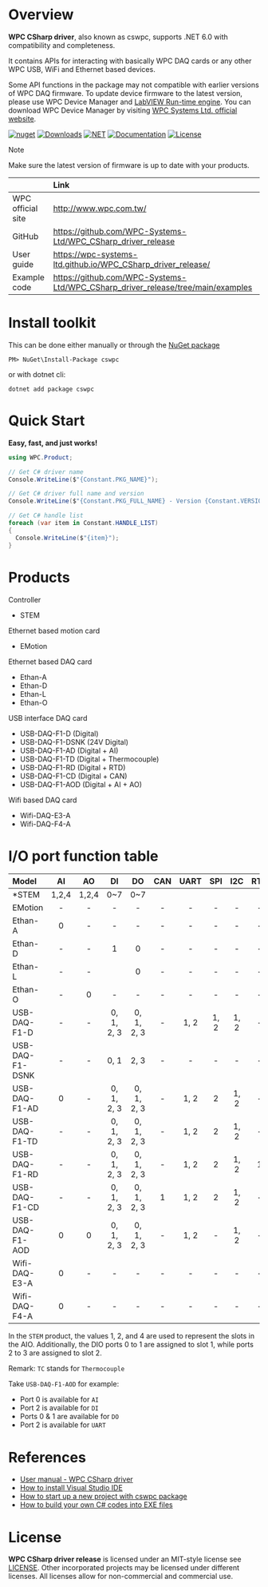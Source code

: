 # Overview

**WPC CSharp driver**, also known as cswpc, supports .NET 6.0 with compatibility and completeness.

It contains APIs for interacting with basically WPC DAQ cards or any other WPC USB, WiFi and Ethernet based devices.

Some API functions in the package may not compatible with earlier versions of WPC DAQ firmware. To update device firmware to the latest version, please use WPC Device Manager and [LabVIEW Run-time engine](https://drive.google.com/file/d/1Uj6r65KhNxvuApiqrMkZp-NWyq-Eek-k/view).
You can download WPC Device Manager by visiting [WPC Systems Ltd. official website](http://www.wpc.com.tw/36039260092584721462-daq1.html).

[![nuget](https://img.shields.io/nuget/v/cswpc)](https://www.nuget.org/packages/cswpc)
[![Downloads](https://img.shields.io/nuget/dt/cswpc?color=%20)](https://www.nuget.org/packages/cswpc)
[![NET](https://img.shields.io/badge/.NET-6.0-blue.svg)](https://dotnet.microsoft.com/en-us/)
[![Documentation](https://img.shields.io/badge/docs-website-purple.svg)](https://wpc-systems-ltd.github.io/WPC_CSharp_driver_release/)
[![License](https://img.shields.io/badge/License-MIT-yellow.svg)](https://opensource.org/licenses/MIT)

> [!Note]
> Make sure the latest version of firmware is up to date with your products.

|                   |                 Link                                                            |
|:------------------|:--------------------------------------------------------------------------------|
| WPC official site | http://www.wpc.com.tw/                                                          |
| GitHub			      | https://github.com/WPC-Systems-Ltd/WPC_CSharp_driver_release                    |
| User guide        | https://wpc-systems-ltd.github.io/WPC_CSharp_driver_release/                    |
| Example code      | https://github.com/WPC-Systems-Ltd/WPC_CSharp_driver_release/tree/main/examples |


# Install toolkit

This can be done either manually or through the [NuGet package](https://www.nuget.org/packages/cswpc)

```
PM> NuGet\Install-Package cswpc
```

or with dotnet cli:

```
dotnet add package cswpc
```

# Quick Start

**Easy, fast, and just works!**

```csharp
using WPC.Product;

// Get C# driver name
Console.WriteLine($"{Constant.PKG_NAME}");

// Get C# driver full name and version
Console.WriteLine($"{Constant.PKG_FULL_NAME} - Version {Constant.VERSION}");

// Get C# handle list
foreach (var item in Constant.HANDLE_LIST)
{
  Console.WriteLine($"{item}");
}
```

# Products

Controller
- STEM

Ethernet based motion card
- EMotion

Ethernet based DAQ card
- Ethan-A
- Ethan-D
- Ethan-L
- Ethan-O

USB interface DAQ card
- USB-DAQ-F1-D (Digital)
- USB-DAQ-F1-DSNK (24V Digital)
- USB-DAQ-F1-AD (Digital + AI)
- USB-DAQ-F1-TD (Digital + Thermocouple)
- USB-DAQ-F1-RD (Digital + RTD)
- USB-DAQ-F1-CD (Digital + CAN)
- USB-DAQ-F1-AOD (Digital + AI + AO)

Wifi based DAQ card
- Wifi-DAQ-E3-A
- Wifi-DAQ-F4-A

# I/O port function table

| Model           | AI  | AO  | DI         | DO         | CAN | UART | SPI | I2C  | RTD | TC | Motion |
|:----------------|:---:|:---:|:----------:|:----------:|:---:|:----:|:---:|:----:|:---:|:--:|:------:|
| *STEM           |1,2,4|1,2,4|0~7		     |0~7         |     |      |     |      |     |    |        |
| EMotion         | -   | -   | -          | -          |-    |-     |-    |-     | -   |-   | 0      |
| Ethan-A         | 0   | -   | -          | -          |-    |-     |-    |-     | -   |-   |-       |
| Ethan-D         | -   | -   | 1          | 0          |-    |-     |-    |-     | -   |-   |-       |
| Ethan-L         | -   | -   |            | 0          |-    |-     |-    |-     | -   |-   |-       |
| Ethan-O         | -   | 0   | -          | -          |-    |-     |-    |-     | -   |-   |-       |
| USB-DAQ-F1-D    | -   | -   | 0, 1, 2, 3 | 0, 1, 2, 3 |-    |1, 2  |1, 2 | 1, 2 | -   |-   |-       |
| USB-DAQ-F1-DSNK | -   | -   | 0, 1       | 2, 3       |-    |-     |-    |-     | -   |-   |-       |
| USB-DAQ-F1-AD   | 0   | -   | 0, 1, 2, 3 | 0, 1, 2, 3 |-    |1, 2  |2    | 1, 2 | -   |-   |-       |
| USB-DAQ-F1-TD   | -   | -   | 0, 1, 2, 3 | 0, 1, 2, 3 |-    |1, 2  |2    | 1, 2 | -   |1   |-       |
| USB-DAQ-F1-RD   | -   | -   | 0, 1, 2, 3 | 0, 1, 2, 3 |-    |1, 2  |2    | 1, 2 | 1   |-   |-       |
| USB-DAQ-F1-CD   | -   | -   | 0, 1, 2, 3 | 0, 1, 2, 3 |1    |1, 2  |2    | 1, 2 | -   |-   |-       |
| USB-DAQ-F1-AOD  | 0   | 0   | 0, 1, 2, 3 | 0, 1, 2, 3 |-    |1, 2  |-    | 1, 2 | -   |-   |-       |
| Wifi-DAQ-E3-A   | 0   | -   | -          | -          |-    |-     |-    |-     | -   |-   |-       |
| Wifi-DAQ-F4-A   | 0   | -   | -          | -          |-    |-     |-    |-     | -   |-   |-       |

In the `STEM` product, the values 1, 2, and 4 are used to represent the slots in the AIO.
Additionally, the DIO ports 0 to 1 are assigned to slot 1, while ports 2 to 3 are assigned to slot 2.

Remark: `TC` stands for `Thermocouple`

Take `USB-DAQ-F1-AOD` for example:
- Port 0 is available for `AI`
- Port 2 is available for `DI`
- Ports 0 & 1 are available for `DO`
- Port 2 is available for `UART`

# References
- [User manual - WPC CSharp driver](https://wpc-systems-ltd.github.io/WPC_CSharp_driver_release/)
- [How to install Visual Studio IDE](https://github.com/WPC-Systems-Ltd/WPC_CSharp_driver_release/wiki/How-to-install-Visual-Studio-IDE)
- [How to start up a new project with cswpc package](https://github.com/WPC-Systems-Ltd/WPC_CSharp_driver_release/wiki/How-to-start-up-a-new-project-with-cswpc-package)
- [How to build your own C# codes into EXE files](https://github.com/WPC-Systems-Ltd/WPC_CSharp_driver_release/wiki/How-to-build-your-own-C%23-codes-into-EXE-files)

# License

**WPC CSharp driver release** is licensed under an MIT-style license see
[LICENSE](https://github.com/WPC-Systems-Ltd/WPC_CSharp_driver_release/blob/main/LICENSE). Other incorporated projects may be licensed under different licenses.
All licenses allow for non-commercial and commercial use.
